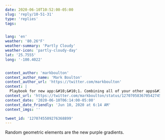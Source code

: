 ```yaml
---
date: 2020-06-10T10:52:00-05:00
slug: 'reply/10-51-31'
type: 'replies'
tags:


lang: 'en'
weather: '80.26°F'
weather-summary: 'Partly Cloudy'
weather-icon: 'partly-cloudy-day'
lat: '25.7555'
long: '-100.4022'


context_author: 'markboulton'
context_author_name: 'Mark Boulton'
context_author_url: 'https://twitter.com/markboulton'
context: |
  Playbook for new app:&#10;&#10;1. Combining all of your other apps&#10;2. Geometric, friendly sans serif&#10;2. Clipart illustrations&#10;3. Purple&#10;4. Whooshy swooshy animations on scroll&#10;5. Over-familiar copywriting&#10;6. Light mint green&#10;7. Infuriating onboarding that will. not. stop. pestering. you.
context_url: 'https://twitter.com/markboulton/status/1270705836705427458?s=12'
context_date: '2020-06-10T06:14:00-05:00'
context_date_friendly: 'Jun 10, 2020 at 6:14 AM'
context_imgs: ''

tweet_id: '1270745509276368899'
---
```

Random geometric elements are the new purple gradients.